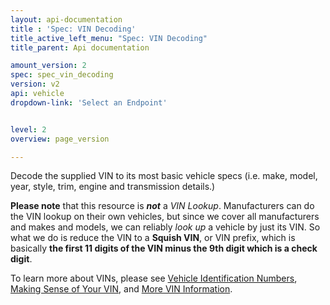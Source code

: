 ```yaml
---
layout: api-documentation
title : 'Spec: VIN Decoding'
title_active_left_menu: "Spec: VIN Decoding"
title_parent: Api documentation

amount_version: 2
spec: spec_vin_decoding
version: v2
api: vehicle
dropdown-link: 'Select an Endpoint'


level: 2
overview: page_version

---
```


<div class="info-message">
 Decode the supplied VIN to its most basic vehicle specs (i.e. make, model, year, style, trim, engine and transmission details.)
</div>

**Please note** that this resource is ***not*** a *VIN Lookup*. Manufacturers can do the VIN lookup on their own vehicles, but since we cover all manufacturers and makes and models, we can reliably *look up* a vehicle by just its VIN. So what we do is reduce the VIN to a **Squish VIN**, or VIN prefix, which is basically **the first 11 digits of the VIN minus the 9th digit which is a check digit**.

To learn more about VINs, please see [Vehicle Identification Numbers](https://help.edmunds.com/entries/23782847-Vehicle-Identification-Numbers-VINs), [Making Sense of Your VIN](http://www.edmunds.com/driving-tips/making-sense-of-your-vin.html), and [More VIN Information](http://www.edmunds.com/car-buying/vin-check.html).
